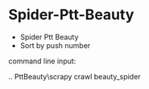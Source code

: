 # Spider-Ptt-Beauty

 * Spider Ptt Beauty 
 * Sort by push number

command line input:

.. PttBeauty\scrapy crawl beauty_spider
